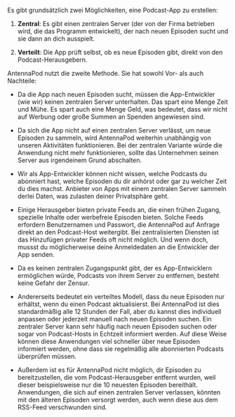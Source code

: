 Es gibt grundsätzlich zwei Möglichkeiten, eine Podcast-App zu erstellen:

1. **Zentral**: Es gibt einen zentralen Server (der von der Firma betrieben wird, die das Programm entwickelt), der nach neuen Episoden sucht und sie dann an dich ausspielt.

1. **Verteilt**: Die App prüft selbst, ob es neue Episoden gibt, direkt von den Podcast-Herausgebern.


AntennaPod nutzt die zweite Methode. Sie hat sowohl Vor- als auch Nachteile:

- Da die App nach neuen Episoden sucht, müssen die App-Entwickler (wie wir) keinen zentralen Server unterhalten. Das spart eine Menge Zeit und Mühe. Es spart auch eine Menge Geld, was bedeutet, dass wir nicht auf Werbung oder große Summen an Spenden angewiesen sind.

- Da sich die App nicht auf einen zentralen Server verlässt, um neue Episoden zu sammeln, wird AntennaPod weiterhin unabhängig von unseren Aktivitäten funktionieren. Bei der zentralen Variante würde die Anwendung nicht mehr funktionieren, sollte das Unternehmen seinen Server aus irgendeinem Grund abschalten.

- Wir als App-Entwickler können nicht wissen, welche Podcasts du abonniert hast, welche Episoden du dir anhörst oder gar zu welcher Zeit du dies machst. Anbieter von Apps mit einem zentralen Server sammeln derlei Daten, was zulasten deiner Privatsphäre geht.

- Einige Herausgeber bieten private Feeds an, die einen frühen Zugang, spezielle Inhalte oder werbefreie Episoden bieten. Solche Feeds erfordern Benutzernamen und Passwort, die AntennaPod auf Anfrage direkt an den Podcast-Host weitergibt. Bei zentralisierten Diensten ist das Hinzufügen privater Feeds oft nicht möglich. Und wenn doch, mussst du möglicherweise deine Anmeldedaten an die Entwickler der App senden.

- Da es keinen zentralen Zugangspunkt gibt, der es App-Entwicklern ermöglichen würde, Podcasts von ihrem Server zu entfernen, besteht keine Gefahr der Zensur.

- Andererseits bedeutet ein verteiltes Modell, dass du neue Episoden nur erhältst, wenn du einen Podcast aktualisierst. Bei AntennaPod ist dies standardmäßig alle 12 Stunden der Fall, aber du kannst dies individuell anpassen oder jederzeit manuell nach neuen Episoden suchen. Ein zentraler Server kann sehr häufig nach neuen Episoden suchen oder sogar von Podcast-Hosts in Echtzeit informiert werden. Auf diese Weise können diese Anwendungen viel schneller über neue Episoden informiert werden, ohne dass sie regelmäßig alle abonnierten Podcasts überprüfen müssen.

- Außerdem ist es für AntennaPod nicht möglich, dir Episoden zu bereitzustellen, die vom Podcast-Herausgeber entfernt wurden, weil dieser beispielsweise nur die 10 neuesten Episoden bereithält. Anwendungen, die sich auf einen zentralen Server verlassen, könnten mit den älteren Episoden versorgt werden, auch wenn diese aus dem RSS-Feed verschwunden sind.
